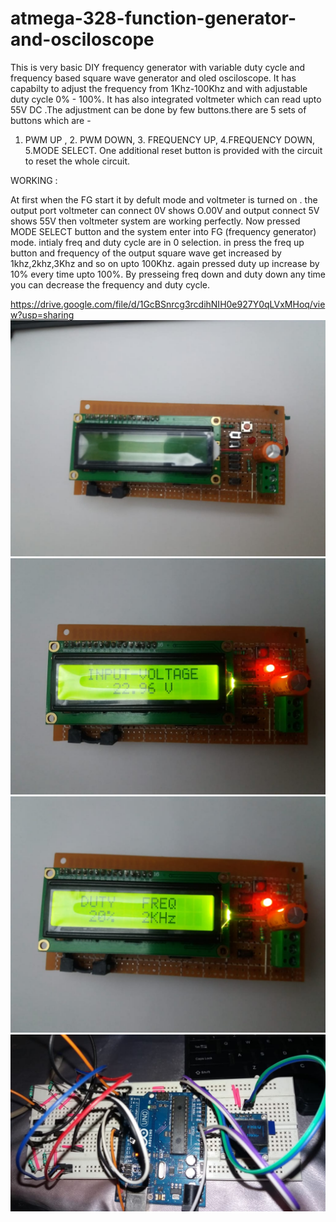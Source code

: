 # atmega-328-function-generator-and-osciloscope

This is very basic DIY frequency generator with variable duty cycle and frequency based square wave generator and oled osciloscope. It has capabilty to adjust the frequency from 1Khz-100Khz and with adjustable duty cycle 0% - 100%. It has also integrated voltmeter which can read upto 55V DC .The adjustment can be done by few buttons.there are 5 sets of buttons which are -
1. PWM UP , 2. PWM DOWN, 3. FREQUENCY UP, 4.FREQUENCY DOWN, 5.MODE SELECT.
One additional reset button is provided with the circuit to reset the whole circuit.

WORKING :

At first when the FG start it by defult mode and voltmeter is turned on . the output port voltmeter can connect 0V shows O.00V and output connect 5V shows 55V then voltmeter system are working perfectly. Now pressed MODE SELECT button and the system enter into FG (frequency generator) mode. intialy freq and duty cycle are in 0 selection. in press the freq up button and frequency of the output square wave get increased by 1khz,2khz,3Khz and so on upto 100Khz. again pressed duty up increase by 10% every time upto 100%. By presseing freq down and duty down any time you can decrease the frequency and duty cycle.

https://drive.google.com/file/d/1GcBSnrcg3rcdihNIH0e927Y0qLVxMHoq/view?usp=sharing
![](image/image1.jpeg)
![](image/image2.jpeg)
![](image/image3.jpeg)
![](image/image4.jpeg)
